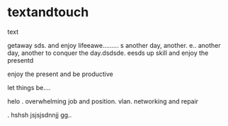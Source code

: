 # textandtouch
text

getaway
sds.
and enjoy lifeeawe.........
s
another day, another.
e..
another day, another to conquer the day.dsdsde.
eesds
up skill and enjoy the presentd

enjoy the present and be productive 

let things be....

helo
. overwhelming job and position. vlan. networking and repair

.
hshsh
jsjsjsdnnjj
gg..
